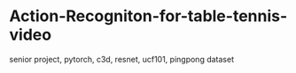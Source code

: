 # Action-Recogniton-for-table-tennis-video
senior project, pytorch, c3d, resnet, ucf101, pingpong dataset
